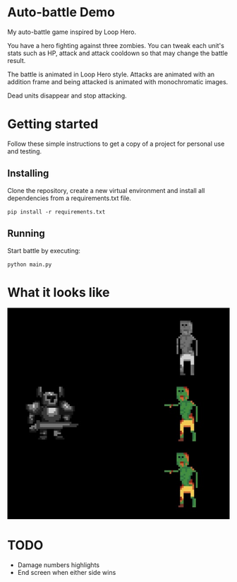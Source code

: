 # Auto-battle Demo
My auto-battle game inspired by Loop Hero.

You have a hero fighting against three zombies. You can tweak each unit's stats such as HP, attack and attack
cooldown so that may change the battle result.

The battle is animated in Loop Hero style. Attacks are animated with
an addition frame and being attacked is animated with monochromatic images. 

Dead units disappear and stop attacking.
# Getting started
Follow these simple instructions to get a copy of a project for personal use and testing.
## Installing
Clone the repository, create a new virtual environment and install all dependencies from a requirements.txt file.
```
pip install -r requirements.txt
```
## Running
Start battle by executing:
```
python main.py
```
# What it looks like
![](demo.jpg)
# TODO
+ Damage numbers highlights
+ End screen when either side wins